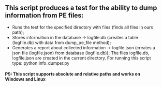 ## This script produces a test for the ability to dump information from PE files: 
  - Runs the test for the specified directory with  files (finds all files in ours path); 
  - Stores information in the database -> logfile.db (creates a table (logfile.db) with data from dump_pe_file method); 
  - Generates a report about collected information -> logfile.json (creates a json file (logfile.json) from database (logfile.db));
The files logfile.db, logfile.json are created in the current directory. 
For running this script type: python info_dumper.py <DIRECTORY>

#### PS: This script supports absolute and relative paths and works on Windows and Linux


